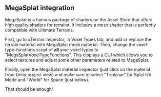 ## MegaSplat integration

MegaSplat is a famous package of shaders on the Asset Store that offers high quality shaders for terrains. It includes a mesh shader that is perfectly compatible with Ultimate Terrains.

First, go to uTerrain inspector, in Voxel Types tab, and add or replace the terrain material with MegaSplat mesh material. Then, change the voxel-type-functions script of **all** your voxel types to "MegaSplatVoxelTypeFunctions". This displays a GUI which allows you to select textures and adjust some other parameters related to MegaSplat.

Finally, open the MegaSplat material inspector (just click on the material from Unity project view) and make sure to select "Triplanar" for Splat UV Mode and "World" for Space (just below).

That should be enough!